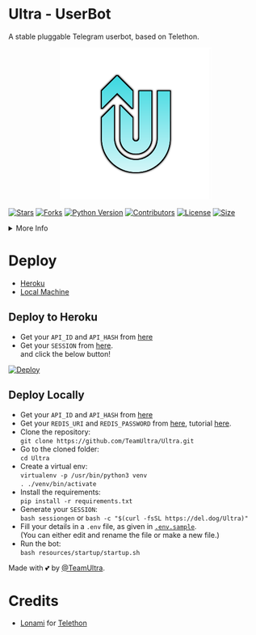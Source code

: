 # Ultra - UserBot
A stable pluggable Telegram userbot, based on Telethon.

<p align="center">
  <img src="./resources/extras/logo_rdm.png" alt="TeamUltra">
</p>

[![Stars](https://img.shields.io/github/stars/TeamUltra/Ultra?style=flat-square&color=green)](https://github.com/TeamUltra/Ultra/stargazers)
[![Forks](https://img.shields.io/github/forks/TeamUltra/Ultra?style=flat-square&color=green)](https://github.com/TeamUltra/Ultra/fork)
[![Python Version](https://img.shields.io/badge/Python-v3.9-blue)](https://www.python.org/)
[![Contributors](https://img.shields.io/github/contributors/TeamUltra/Ultra?style=flat-square&color=green)](https://github.com/TeamUltra/Ultra/graphs/contributors)
[![License](https://img.shields.io/badge/License-AGPL-blue)](https://github.com/TeamUltra/Ultra/blob/main/LICENSE)
[![Size](https://img.shields.io/github/repo-size/TeamUltra/Ultra?style=flat-square&color=green)](https://github.com/TeamUltra/Ultra/)

<details>
<summary>More Info</summary>
<br>
  <b>Documentation</b> - <a href="https://Ultra.tech">Ultra.tech</a>  <br />
</details>

# Deploy 
- [Heroku](https://github.com/ntmsmith/Ultra#Deploy-to-Heroku)
- [Local Machine](https://github.com/TeamUltra/Ultra#Deploy-Locally)

## Deploy to Heroku
- Get your `API_ID` and `API_HASH` from [here](https://my.telegram.org/)    
- Get your `SESSION` from [here](https://repl.it/@TeamUltra/UltraStringSession#main.py).   
and click the below button!  <br />  

[![Deploy](https://www.herokucdn.com/deploy/button.svg)](https://heroku.com/deploy)

## Deploy Locally
- Get your `API_ID` and `API_HASH` from [here](https://my.telegram.org/)
- Get your `REDIS_URI` and `REDIS_PASSWORD` from [here](https://redislabs.com), tutorial [here](./resources/extras/redistut.md).
- Clone the repository: <br />
`git clone https://github.com/TeamUltra/Ultra.git`
- Go to the cloned folder: <br />
`cd Ultra`
- Create a virtual env:   <br />
`virtualenv -p /usr/bin/python3 venv`   
`. ./venv/bin/activate`
- Install the requirements:   <br />
`pip install -r requirements.txt`   
- Generate your `SESSION`:   
`bash sessiongen`
or
`bash -c "$(curl -fsSL https://del.dog/Ultra)"`
- Fill your details in a `.env` file, as given in [`.env.sample`](https://github.com/TeamUltra/Ultra/blob/main/.env.sample).    
(You can either edit and rename the file or make a new file.)
- Run the bot:   
`bash resources/startup/startup.sh`

Made with 💕 by [@TeamUltra](https://t.me/TeamUltra). <br />

# Credits
* [Lonami](https://github.com/LonamiWebs/) for [Telethon](https://github.com/LonamiWebs/Telethon)

